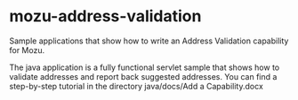 # mozu-address-validation
Sample applications that show how to write an Address Validation capability for Mozu.

The java application is a fully functional servlet sample that shows how to validate addresses and report back suggested addresses.  You can find a step-by-step tutorial in the directory java/docs/Add a Capability.docx
